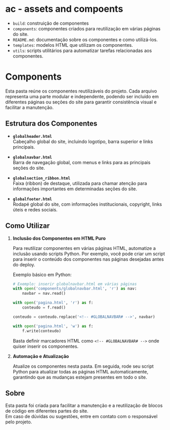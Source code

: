 # ac - assets and compoents

- `build`: construição de componentes
- `components`: componentes criados para reutilização em várias páginas do site.
- `README.md`: documentação sobre os componentes e como utilizá-los.
- `templates`: modelos HTML que utilizam os componentes.
- `utils`: scripts utilitários para automatizar tarefas relacionadas aos componentes.


# Components

Esta pasta reúne os componentes reutilizáveis do projeto. Cada arquivo representa uma parte modular e independente, podendo ser incluído em diferentes páginas ou seções do site para garantir consistência visual e facilitar a manutenção.

## Estrutura dos Componentes

- **`globalheader.html`**  
  Cabeçalho global do site, incluindo logotipo, barra superior e links principais.

- **`globalnavbar.html`**  
  Barra de navegação global, com menus e links para as principais seções do site.

- **`globalsection_ribbon.html`**  
  Faixa (ribbon) de destaque, utilizada para chamar atenção para informações importantes em determinadas seções do site.

- **`globalfooter.html`**  
  Rodapé global do site, com informações institucionais, copyright, links úteis e redes sociais.

## Como Utilizar

1. **Inclusão dos Componentes em HTML Puro**

   Para reutilizar componentes em várias páginas HTML, automatize a inclusão usando scripts Python. Por exemplo, você pode criar um script para inserir o conteúdo dos componentes nas páginas desejadas antes do deploy.

   Exemplo básico em Python:
   ```python
   # Exemplo: inserir globalnavbar.html em várias páginas
   with open('components/globalnavbar.html', 'r') as nav:
       navbar = nav.read()

   with open('pagina.html', 'r') as f:
       conteudo = f.read()

   conteudo = conteudo.replace('<!-- #GLOBALNAVBAR# -->', navbar)

   with open('pagina.html', 'w') as f:
       f.write(conteudo)
   ```
   Basta definir marcadores HTML como `<!-- #GLOBALNAVBAR# -->` onde quiser inserir os componentes.

2. **Automação e Atualização**

   Atualize os componentes nesta pasta. Em seguida, rode seu script Python para atualizar todas as páginas HTML automaticamente, garantindo que as mudanças estejam presentes em todo o site.

## Sobre

Esta pasta foi criada para facilitar a manutenção e a reutilização de blocos de código em diferentes partes do site.  
Em caso de dúvidas ou sugestões, entre em contato com o responsável pelo projeto.